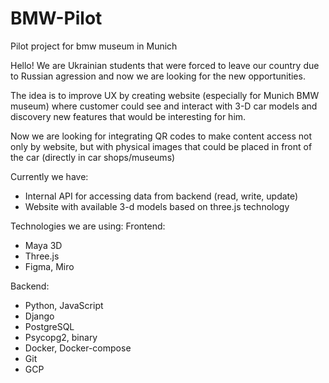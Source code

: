 # BMW-Pilot
Pilot project for bmw museum in Munich

Hello! We are Ukrainian students that were forced to leave our country due to Russian agression and now we are looking for the new opportunities.

The idea is to improve UX by creating website (especially for Munich BMW museum) where customer could see and interact with 3-D car models and discovery new features that would be interesting for him.

Now we are looking for integrating QR codes to make content access not only by website, but with physical images that could be placed in front of the car (directly in car shops/museums)

Currently we have:
- Internal API for accessing data from backend (read, write, update)
- Website with available 3-d models based on three.js technology

Technologies we are using:
Frontend:
- Maya 3D
- Three.js
- Figma, Miro

Backend: 
- Python, JavaScript
- Django
- PostgreSQL
- Psycopg2, binary
- Docker, Docker-compose
- Git
- GCP


